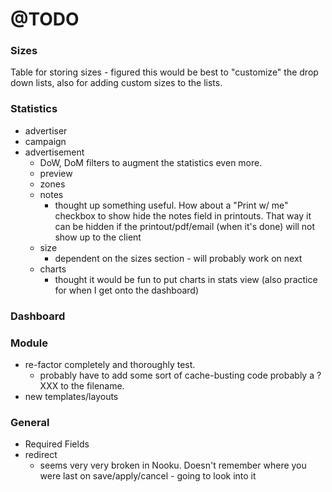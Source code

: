 # @TODO
### Sizes
Table for storing sizes - figured this would be best to "customize" the drop down lists, also for adding custom sizes to the lists.

### Statistics
*	advertiser
*	campaign
*	advertisement
	*	DoW, DoM filters to augment the statistics even more.
	*	preview
	*	zones
	*	notes
		* thought up something useful. How about a "Print w/ me" checkbox to show hide the notes field in printouts. That way it can be hidden if the printout/pdf/email (when it's done) will not show up to the client
	*	size
		* dependent on the sizes section - will probably work on next
	*	charts
		* thought it would be fun to put charts in stats view (also practice for when I get onto the dashboard)

### Dashboard

### Module
* re-factor completely and thoroughly test.
	* probably have to add some sort of cache-busting code probably a ?XXX to the filename.
* new templates/layouts

### General
* Required Fields
* redirect
	* seems very very broken in Nooku. Doesn't remember where you were last on save/apply/cancel - going to look into it